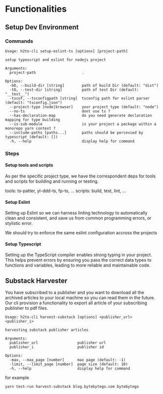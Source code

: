 # Functionalities

## Setup Dev Environment

### Commands

```
Usage: h2to-cli setup-eslint-ts [options] [project-path]

setup typescript and eslint for nodejs project

Arguments:
  project-path                     .

Options:
  -bD, --build-dir [string]        path of build Dir (default: "dist")
  -tD, --test-dir [string]         path of test Dir (default: "__test__")
  -tscnf, --tsconfigpath [string]  tsconfig path for eslint parser (default: "tsconfig.json")
  --project-type [node|browser]    your project type (default: "node")
  --no-ts                          dont use ts ?
  --has-declaration-map            do you need generate declaration mapping for type building
  --is-sub-module                  is your project a package within a monorepo yarn context ?
  --include-paths [paths...]       paths should be percevied by typescript (default: [])
  -h, --help                       display help for command
```

### Steps

#### Setup tools and scripts

As per the specific project type, we have the correspondent deps for tools and
scripts for building and running or testing.

tools: ts-patter, yl-ddd-ts, fp-ts, ...
scripts: build, test, lint, ...

#### Setup Eslint

Setting up Eslint so we can harness linting technology to automatically clean
and consistent, and save us from common programming errors, or stylistic error.

We should try to enforce the same eslint configuration accross the projects

#### Setup Typescript

Setting up the TypeScript compiler enables strong typing in your project. This 
helps prevent errors by ensuring you pass the correct data types to functions 
and variables, leading to more reliable and maintainable code.


## Substack Harvester

You have subscribed to a publisher and you want to download all the archived
articles to your local machine so you can read them in the future. Our cli 
provision a functionality to export all article of your subscribing publisher
to pdf files.

```
Usage: h2to-cli harvest-substack [options] <publisher_url> <publisher_i>

harvesting substack publisher articles

Arguments:
  publisher_url                  publisher url
  publisher_i                    publisher id

Options:
  -max, --max_page [number]      max page (default: -1)
  -limit, --limit_page [number]  page size (default: 10)
  -h, --help                     display help for command
```
for example

```
yarn test-run harvest-substack blog.bytebytego.com bytebytego
```
